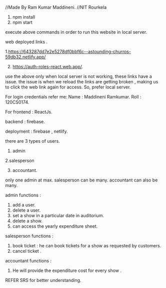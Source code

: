 //Made By Ram Kumar Maddineni.
//NIT Rourkela


1. npm install
2. npm start

execute above commands in order to run this website in local server.

web deployed links .

1.https://643287dd7e2e5278df0bbf6c--astounding-churros-59db32.netlify.app/

2. https://auth-roles-react.web.app/.

use the above only when local server is not working,
these links have a issue.
the issue is when we reload the links are getting broken , making us to click the web link again for access.
So, prefer local server.

For login credentials refer me:
Name : Maddineni Ramkumar.
Roll : 120CS0174.

For frontend : ReactJs.

backend : firebase.

deployment : firebase , netlify.

there are 3 types of users.

1. admin

2.salesperson

3. accountant.

only one admin at max.
salesperson can be many.
accountant can also be many.

admin functions :

1. add a user.
2. delete a user.
3. set a show in a particular date in auditorium.
4. delete a show.
5. can access the yearly expenditure sheet.

salesperson functions :

1. book ticket : he can book tickets for a show as requested by customers.
2. cancel ticket .

accountant functions :

1. He will provide the expenditure cost for every show .

REFER SRS for better understanding.
